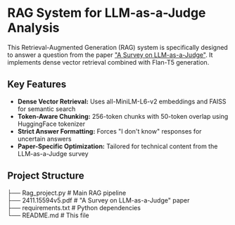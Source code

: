 # RAG System for LLM-as-a-Judge Analysis

This Retrieval-Augmented Generation (RAG) system is specifically designed to answer a question from the paper ["A Survey on LLM-as-a-Judge"](https://arxiv.org/abs/2411.15594). It implements dense vector retrieval combined with Flan-T5 generation.
## Key Features

- **Dense Vector Retrieval:** Uses all-MiniLM-L6-v2 embeddings and FAISS for semantic search
- **Token-Aware Chunking:** 256-token chunks with 50-token overlap using HuggingFace tokenizer
- **Strict Answer Formatting:** Forces "I don't know" responses for uncertain answers
- **Paper-Specific Optimization:** Tailored for technical content from the LLM-as-a-Judge survey

## Project Structure

├── Rag_project.py # Main RAG pipeline  
├── 2411.15594v5.pdf # "A Survey on LLM-as-a-Judge" paper  
├── requirements.txt # Python dependencies  
└── README.md # This file  
